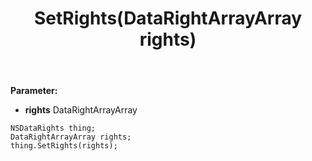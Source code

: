 ﻿---
uid: crmscript_ref_NSDataRights_SetRights
title: SetRights(DataRightArrayArray rights)
intellisense: NSDataRights.SetRights
keywords: NSDataRights, GetRights
so.topic: reference
---



**Parameter:** 
 - **rights** DataRightArrayArray

```crmscript
NSDataRights thing;
DataRightArrayArray rights;
thing.SetRights(rights);
```

